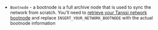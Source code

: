 - `Bootnode` - a bootnode is a full archive node that is used to sync the network from scratch. You'll need to [retrieve your Tanssi network bootnode](#fetching-bootnode-information) and replace `INSERT_YOUR_NETWORK_BOOTNODE` with the actual bootnode information